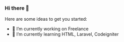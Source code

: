 ### Hi there 👋

Here are some ideas to get you started:

- 🔭 I’m currently working on Freelance
- 🌱 I’m currently learning HTML, Laravel, Codeigniter

